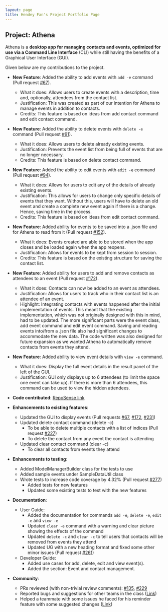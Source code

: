 ```yaml
---
layout: page
title: Hendey Fan's Project Portfolio Page
---
```


## Project: Athena

Athena is a **desktop app for managing contacts and events, optimized for use via a Command Line Interface** (CLI) while
still having the benefits of a Graphical User Interface (GUI).

Given below are my contributions to the project.

* **New Feature**: Added the ability to add events with `add -e` command (Pull request [#67](https://github.com/AY2021S1-CS2103T-W10-4/tp/pull/67)).
  * What it does: Allows users to create events with a description, time and, optionally, attendees from the contact list.
  * Justification: This was created as part of our intention for Athena to manage events in addition to contacts.
  * Credits: This feature is based on ideas from add contact command and edit contact command.
   
* **New Feature**: Added the ability to delete events with `delete -e` command (Pull request [#91](https://github.com/AY2021S1-CS2103T-W10-4/tp/pull/91)).
  * What it does: Allows users to delete already existing events.
  * Justification: Prevents the event list from being full of events that are no longer necessary.
  * Credits: This feature is based on delete contact command.
  
* **New Feature**: Added the ability to edit events with `edit -e` command (Pull request [#94](https://github.com/AY2021S1-CS2103T-W10-4/tp/pull/94)). 
  * What it does: Allows for users to edit any of the details of already existing events.
  * Justification: This allows for users to change only specific details of events that they want.
  Without this, users will have to delete an old event and create a complete new event again if there is a change. Hence, saving time in the process.
  * Credits: This feature is based on ideas from edit contact command.
  
* **New Feature**: Added ability for events to be saved into a .json file and for Athena to read from it (Pull request [#152](https://github.com/AY2021S1-CS2103T-W10-4/tp/pull/152)).
  * What it does: Events created are able to be stored when the app closes and be loaded again when the app reopens.
  * Justification: Allows for events to be kept from session to session.
  * Credits: This feature is based on the existing structure for saving the contact list.
  
* **New Feature**: Added ability for users to add and remove contacts as attendees to an event (Pull request [#172](https://github.com/AY2021S1-CS2103T-W10-4/tp/pull/172)).
  * What it does: Contacts can now be added to an event as attendees.
  * Justification: Allows for users to track who in their contact list is an attendee of an event.
  * Highlight: Integrating contacts with events happened after the initial implementation of events.
    This meant that the existing implementation, which was not originally designed with this in mind, had to be updated.
    The more significant parts were the event class, add event command and edit event command.
    Saving and reading events into/from a .json file also had significant changes to accommodate the new data.
    The code written was also designed for future expansion as we wanted Athena to automatically remove contacts from events they attend.

* **New Feature**: Added ability to view event details with `view -e` command.
  * What it does: Display the full event details in the result panel of the left of the GUI.
  * Justification: GUI only displays up to 6 attendees (to limit the space one event can take up).
  If there is more than 6 attendees, this command can be used to view the hidden attendees.

* **Code contributed**: [RepoSense link](https://nus-cs2103-ay2021s1.github.io/tp-dashboard/#breakdown=true&search=linkedink)

* **Enhancements to existing features**:
  * Updated the GUI to display events (Pull requests [#67](https://github.com/AY2021S1-CS2103T-W10-4/tp/pull/67), [#172](https://github.com/AY2021S1-CS2103T-W10-4/tp/pull/172), [#231](https://github.com/AY2021S1-CS2103T-W10-4/tp/pull/231))
  * Updated delete contact command (delete -c) 
    * To be able to delete multiple contacts with a list of indices (Pull request [#227](https://github.com/AY2021S1-CS2103T-W10-4/tp/pull/227))
    * To delete the contact from any event the contact is attending
  * Updated clear contact command (clear -c) 
    * To clear all contacts from events they attend
  
* **Enhancements to testing**:
  * Added ModelManagerBuilder class for the tests to use
  * Added sample events under SampleDataUtil class
  * Wrote tests to increase code coverage by 4.32% (Pull request [#277](https://github.com/AY2021S1-CS2103T-W10-4/tp/pull/277))
    * Added tests for new features
    * Updated some existing tests to test with the new features
    
* **Documentation**:
  * User Guide:
    * Added the documentation for commands `add -e`, `delete -e`, `edit -e` and `view -e`
    * Updated `clear -e` command with a warning and clear picture showing the effects of the command
    * Updated `delete -c` and `clear -c` to tell users that contacts will be removed from events they attend
    * Updated UG with a new heading format and fixed some other minor issues (Pull request [#261](https://github.com/AY2021S1-CS2103T-W10-4/tp/pull/261))
  * Developer Guide:
    * Added use cases for add, delete, edit and view event(s).
    * Added the section: Event and contact management.

* **Community**:
  * PRs reviewed (with non-trivial review comments): [#135](https://github.com/AY2021S1-CS2103T-W10-4/tp/pull/135), [#229](https://github.com/AY2021S1-CS2103T-W10-4/tp/pull/229)
  * Reported bugs and suggestions for other teams in the class ([Link](https://github.com/LinkedInk/ped/issues))
  * Helped a teammate with some issues he faced for his reminder feature with some suggested changes ([Link](https://github.com/bangyiwu/tp/pull/1))
